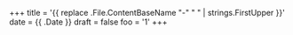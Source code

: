 +++
title = '{{ replace .File.ContentBaseName "-" " " | strings.FirstUpper }}'
date = {{ .Date }}
draft = false
foo = '1'
+++

